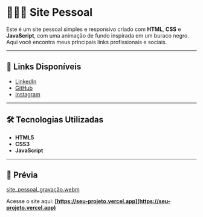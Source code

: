 # 🧑🏽‍🦱 Site Pessoal

Este é um site pessoal simples e responsivo criado com **HTML**, **CSS** e **JavaScript**, com uma animação de fundo inspirada em um buraco negro. Aqui você encontra meus principais links profissionais e sociais.

---

## 🔗 Links Disponíveis

- [LinkedIn](https://www.linkedin.com/in/ivysonin/)
- [GitHub](https://github.com/ivysonin)
- [Instagram](https://www.instagram.com/ivyson_in?igsh=dHUwdnoyaDBiMDFw)

---

## 🛠 Tecnologias Utilizadas

- **HTML5**
- **CSS3**
- **JavaScript**

---

## 🎥 Prévia

[site_pessoal_gravação.webm](https://github.com/user-attachments/assets/27cd8ea9-8e4b-4e05-aa43-f347d8910747)

Acesse o site aqui: **[https://seu-projeto.vercel.app](https://seu-projeto.vercel.app)**
